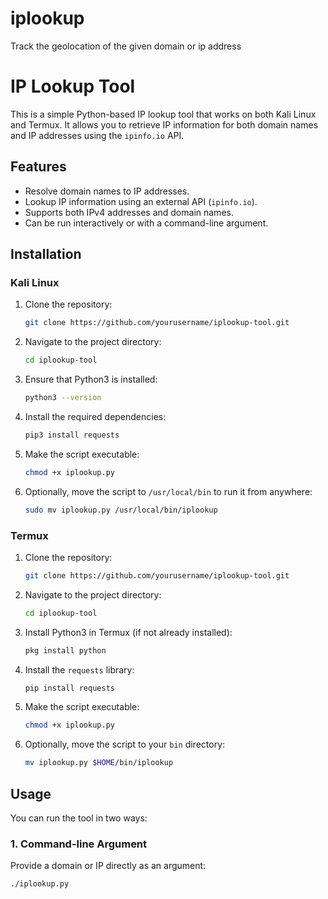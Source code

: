 # iplookup
Track the geolocation of the given domain or ip address
# IP Lookup Tool

This is a simple Python-based IP lookup tool that works on both Kali Linux and Termux. It allows you to retrieve IP information for both domain names and IP addresses using the `ipinfo.io` API.

## Features

- Resolve domain names to IP addresses.
- Lookup IP information using an external API (`ipinfo.io`).
- Supports both IPv4 addresses and domain names.
- Can be run interactively or with a command-line argument.

## Installation

### Kali Linux

1. Clone the repository:
    ```bash
    git clone https://github.com/yourusername/iplookup-tool.git
    ```

2. Navigate to the project directory:
    ```bash
    cd iplookup-tool
    ```

3. Ensure that Python3 is installed:
    ```bash
    python3 --version
    ```

4. Install the required dependencies:
    ```bash
    pip3 install requests
    ```

5. Make the script executable:
    ```bash
    chmod +x iplookup.py
    ```

6. Optionally, move the script to `/usr/local/bin` to run it from anywhere:
    ```bash
    sudo mv iplookup.py /usr/local/bin/iplookup
    ```

### Termux

1. Clone the repository:
    ```bash
    git clone https://github.com/yourusername/iplookup-tool.git
    ```

2. Navigate to the project directory:
    ```bash
    cd iplookup-tool
    ```

3. Install Python3 in Termux (if not already installed):
    ```bash
    pkg install python
    ```

4. Install the `requests` library:
    ```bash
    pip install requests
    ```

5. Make the script executable:
    ```bash
    chmod +x iplookup.py
    ```

6. Optionally, move the script to your `bin` directory:
    ```bash
    mv iplookup.py $HOME/bin/iplookup
    ```

## Usage

You can run the tool in two ways:

### 1. Command-line Argument

Provide a domain or IP directly as an argument:
```bash
./iplookup.py
